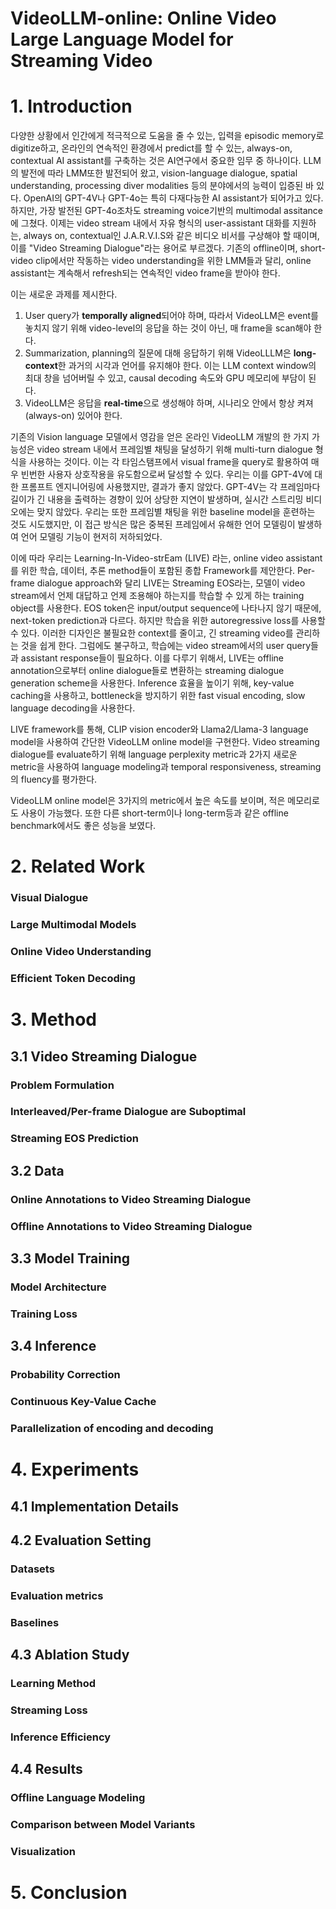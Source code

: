 # VideoLLM-online: Online Video Large Language Model for Streaming Video

# 1. Introduction

다양한 상황에서 인간에게 적극적으로 도움을 줄 수 있는, 입력을 episodic memory로 digitize하고, 온라인의 연속적인 환경에서 predict를 할 수 있는, always-on, contextual AI assistant를 구축하는 것은 AI연구에서 중요한 임무 중 하나이다.
LLM의 발전에 따라 LMM또한 발전되어 왔고, vision-language dialogue, spatial understanding, processing diver modalities 등의 분야에서의 능력이 입증된 바 있다.
OpenAI의 GPT-4V나 GPT-4o는 특히 다재다능한 AI assistant가 되어가고 있다.
하지만, 가장 발전된 GPT-4o조차도 streaming voice기반의 multimodal assitance에 그쳤다.
이제는 video stream 내에서 자유 형식의 user-assistant 대화를 지원하는, always on, contextual인 J.A.R.V.I.S와 같은 비디오 비서를 구상해야 할 때이며, 이를 "Video Streaming Dialogue"라는 용어로 부르겠다.
기존의 offline이며, short-video clip에서만 작동하는 video understanding을 위한 LMM들과 달리, online assistant는 계속해서 refresh되는 연속적인 video frame을 받아야 한다.

이는 새로운 과제를 제시한다.

1. User query가 **temporally aligned**되어야 하며, 따라서 VideoLLM은 event를 놓치지 않기 위해 video-level의 응답을 하는 것이 아닌, 매 frame을 scan해야 한다.
2. Summarization, planning의 질문에 대해 응답하기 위해 VideoLLLM은 **long-context**한 과거의 시각과 언어를 유지해야 한다. 이는 LLM context window의 최대 창을 넘어버릴 수 있고, causal decoding 속도와 GPU 메모리에 부담이 된다.
3. VideoLLM은 응답을 **real-time**으로 생성해야 하며, 시나리오 안에서 항상 켜져(always-on) 있어야 한다.

기존의 Vision language 모델에서 영감을 얻은 온라인 VideoLLM 개발의 한 가지 가능성은 video stream 내에서 프레임별 채팅을 달성하기 위해 multi-turn dialogue 형식을 사용하는 것이다.
이는 각 타임스탬프에서 visual frame을 query로 활용하여 매우 빈번한 사용자 상호작용을 유도함으로써 달성할 수 있다.
우리는 이를 GPT-4V에 대한 프롬프트 엔지니어링에 사용했지만, 결과가 좋지 않았다.
GPT-4V는 각 프레임마다 길이가 긴 내용을 출력하는 경향이 있어 상당한 지연이 발생하며, 실시간 스트리밍 비디오에는 맞지 않았다.
우리는 또한 프레임별 채팅을 위한 baseline model을 훈련하는 것도 시도했지만, 이 접근 방식은 많은 중복된 프레임에서 유해한 언어 모델링이 발생하여 언어 모델링 기능이 현저히 저하되었다.

이에 따라 우리는 Learning-In-Video-strEam (LIVE) 라는, online video assistant를 위한 학습, 데이터, 추론 method들이 포함된 종합 Framework를 제안한다.
Per-frame dialogue approach와 달리 LIVE는 Streaming EOS라는, 모델이 video stream에서 언제 대답하고 언제 조용해야 하는지를 학습할 수 있게 하는 training object를 사용한다.
EOS token은 input/output sequence에 나타나지 않기 때문에, next-token prediction과 다르다.
하지만 학습을 위한 autoregressive loss를 사용할 수 있다.
이러한 디자인은 불필요한 context를 줄이고, 긴 streaming video를 관리하는 것을 쉽게 한다.
그럼에도 불구하고, 학습에는 video stream에서의 user query들과 assistant response들이 필요하다.
이를 다루기 위해서, LIVE는 offline annotation으로부터 online dialogue들로 변환하는 streaming dialogue generation scheme을 사용한다.
Inference 효율을 높이기 위해, key-value caching을 사용하고, bottleneck을 방지하기 위한 fast visual encoding, slow language decoding을 사용한다.

LIVE framework를 통해, CLIP vision encoder와 Llama2/Llama-3 language model을 사용하여 간단한 VideoLLM online model을 구현한다.
Video streaming dialogue를 evaluate하기 위해 language perplexity metric과 2가지 새로운 metric을 사용하여 language modeling과 temporal responsiveness, streaming의 fluency를 평가한다.

VideoLLM online model은 3가지의 metric에서 높은 속도를 보이며, 적은 메모리로도 사용이 가능했다. 
또한 다른 short-term이나 long-term등과 같은 offline benchmark에서도 좋은 성능을 보였다.

# 2. Related Work

### Visual Dialogue

### Large Multimodal Models

### Online Video Understanding

### Efficient Token Decoding

# 3. Method

## 3.1 Video Streaming Dialogue

### Problem Formulation

### Interleaved/Per-frame Dialogue are Suboptimal

### Streaming EOS Prediction

## 3.2 Data

### Online Annotations to Video Streaming Dialogue

### Offline Annotations to Video Streaming Dialogue

## 3.3 Model Training

### Model Architecture

### Training Loss

## 3.4 Inference

### Probability Correction

### Continuous Key-Value Cache

### Parallelization of encoding and decoding

# 4. Experiments

## 4.1 Implementation Details

## 4.2 Evaluation Setting

### Datasets

### Evaluation metrics

### Baselines

## 4.3 Ablation Study

### Learning Method

### Streaming Loss

### Inference Efficiency

## 4.4 Results

### Offline Language Modeling

### Comparison between Model Variants

### Visualization

# 5. Conclusion
